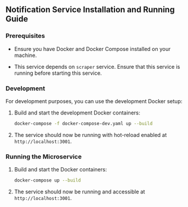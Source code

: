 ## Notification Service Installation and Running Guide

### Prerequisites

- Ensure you have Docker and Docker Compose installed on your machine.

- This service depends on `scraper` service. Ensure that this service is running before starting this service.

### Development

For development purposes, you can use the development Docker setup:

1. Build and start the development Docker containers:

    ```sh
    docker-compose -f docker-compose-dev.yaml up --build
    ```

2. The service should now be running with hot-reload enabled at `http://localhost:3001`.

### Running the Microservice

1. Build and start the Docker containers:
    ```sh
    docker-compose up --build
    ```

2. The service should now be running and accessible at `http://localhost:3001`.